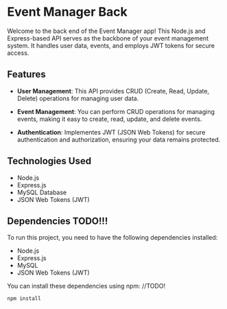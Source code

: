 # Event Manager Back 

Welcome to the back end of the Event Manager app! This Node.js and Express-based API serves as the backbone of your event management system. It handles user data, events, and employs JWT tokens for secure access.

## Features

- **User Management**: This API provides CRUD (Create, Read, Update, Delete) operations for managing user data.

- **Event Management**: You can perform CRUD operations for managing events, making it easy to create, read, update, and delete events.

- **Authentication**: Implementes JWT (JSON Web Tokens) for secure authentication and authorization, ensuring your data remains protected.

## Technologies Used

- Node.js
- Express.js
- MySQL Database
- JSON Web Tokens (JWT)

## Dependencies TODO!!!

To run this project, you need to have the following dependencies installed:

- Node.js
- Express.js
- MySQL
- JSON Web Tokens (JWT)

You can install these dependencies using npm:
 //TODO!
```bash
npm install
